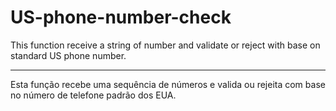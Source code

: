 # US-phone-number-check
This function  receive  a string of number and validate or reject  with base on standard US phone number.
<hr>
Esta função recebe uma sequência de números e valida ou rejeita com base no número de telefone padrão dos EUA.
